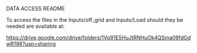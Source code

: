 DATA ACCESS README

To access the files in the Inputs/off_grid and Inputs/Load should they be needed are available at:

https://drive.google.com/drive/folders/1Vq91E5HuJtRNHuOk4QSma09fdGdwR198?usp=sharing